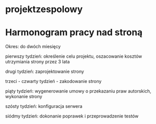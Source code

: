 # projektzespolowy

# Harmonogram pracy nad stroną

Okres: do dwóch miesięcy

pierwszy tydzień: określenie celu projektu, oszacowanie kosztów utrzymiania strony przez 3 lata 

drugi tydzień: zaprojektowanie strony

trzeci - czwarty tydzień - zakodowanie strony

piąty tydzień: wygenerowanie umowy o przekazaniu praw autorskich, wykonanie strony

szósty tydzień: konfiguracja serwera

siódmy tydzień: dokonanie poprawek i przeprowadzenie testów
